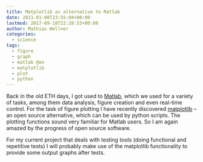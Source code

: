 ```yaml
---
title: Matplotlib as alternative to Matlab
date: 2011-01-08T23:55:04+00:00
lastmod: 2017-09-18T22:28:53+00:00
author: Mathias Wellner
categories:
  - science
tags:
  - figure
  - graph
  - matlab @en
  - matplotlib
  - plot
  - python
---
```

Back in the old ETH days, I got used to [Matlab](http://en.wikipedia.org/wiki/Matlab), which we used for a variety of tasks, among them data analysis, figure creation and even real-time control. For the task of figure plotting I have recently discovered [matplotlib](http://matplotlib.sourceforge.net/) &ndash; an open source alternative, which can be used by python scripts. The plotting functions sound very familiar for Matlab users. So I am again amazed by the progress of open source software. 

For my current project that deals with testing tools (doing functional and repetitive tests) I will probably make use of the matplotlib functionality to provide some output graphs after tests.